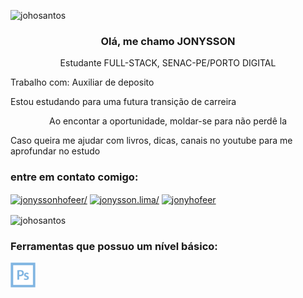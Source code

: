 <p align="left"> <img src="https://komarev.com/ghpvc/?username=johosantos&label=Profile%20views&color=0e75b6&style=flat" alt="johosantos" /> </p>
<h3> <p align="center">Olá, me chamo JONYSSON </p></h3>
<p align="center">Estudante FULL-STACK, SENAC-PE/PORTO DIGITAL</p>
 <p align="left">Trabalho com: Auxiliar de deposito </p>
 <p align="left">Estou estudando para uma futura transição de carreira</p>
  
 <p align="center">Ao encontar a oportunidade, moldar-se para não perdê la</p>
 
 Caso queira me ajudar com livros, dicas, canais no youtube para me aprofundar no estudo
 <h3 align="left">entre em contato comigo:</h3>
<p align="left">
<a href="https://linkedin.com/in/jonyssonhofeer/" target="blank"><img align="center" src="https://raw.githubusercontent.com/rahuldkjain/github-profile-readme-generator/master/src/images/icons/Social/linked-in-alt.svg" alt="jonyssonhofeer/" height="30" width="40" /></a>
<a href="https://fb.com/jonysson.lima/" target="blank"><img align="center" src="https://raw.githubusercontent.com/rahuldkjain/github-profile-readme-generator/master/src/images/icons/Social/facebook.svg" alt="jonysson.lima/" height="30" width="40" /></a>
<a href="https://instagram.com/jonyhofeer" target="blank"><img align="center" src="https://raw.githubusercontent.com/rahuldkjain/github-profile-readme-generator/master/src/images/icons/Social/instagram.svg" alt="jonyhofeer" height="30" width="40" /></a>
</p>
<p><img align="center" src="https://github-readme-streak-stats.herokuapp.com/?user=johosantos&theme=dark" alt="johosantos" /></p>

<h3 align="left">Ferramentas que possuo um nível básico:</h3>
<p align="left"> <a href="https://www.photoshop.com/en" target="_blank" rel="noreferrer"> <img src="https://raw.githubusercontent.com/devicons/devicon/master/icons/photoshop/photoshop-line.svg" alt="photoshop" width="40" height="40"/> </a> </p>
